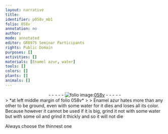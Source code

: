 ```yaml
---
layout: narrative
title: 
identifier: p058v_mb1
folio: 058v
annotation: no
author:
mode: annotated
editor: GR8975 Seminar Participants
rights: Public Domain
purposes: []
activities: []
materials: [Enamel azur, water]
tools: []
colors: []
plants: []
animals: []
---
```


 <div class="folio" align="center">- - - - - <a href="http://gallica.bnf.fr/ark:/12148/btv1b10500001g/f122.item" target="_blank"><img src="https://cu-mkp.github.io/GR8975-edition/assets/photo-icon.png" alt="folio image: " style="display:inline-block; margin-bottom:-3px;"/>058v</a> - - - - - </div> 
> *at left middle margin of folio 058v*
> 
> <span class="material">Enamel azur</span> hates more than any other to be ground, even with some <span class="material">water</span> for it dies and loses all its color. Because however it cannot be used if it is big, grind it not with some water but with some oil and grind it thickly and so it will not die
 
Always choose the thinnest one
 